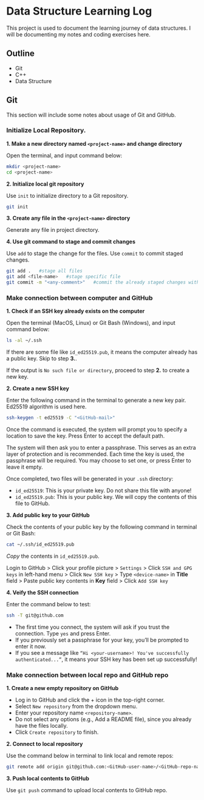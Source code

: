 # Data Structure Learning Log

This project is used to document the learning journey of data structures. I will be documenting my notes and coding exercises here.

## Outline

- Git
- C++
- Data Structure

## Git

This section will include some notes about usage of Git and GitHub.

### Initialize Local Repository.

**1. Make a new directory named `<project-name>` and change directory**

Open the terminal, and input command below:

```Bash
mkdir <project-name>
cd <project-name>
```

**2. Initialize local git repository**

Use `init` to initialize directory to a Git repository.

```Bash
git init
```

**3. Create any file in the `<project-name>` directory**

Generate any file in project directory.

**4. Use git command to stage and commit changes**

Use `add` to stage the change for the files.
Use `commit` to commit staged changes.

```Bash
git add .   #stage all files
git add <file-name>   #stage specific file
git commit -m "<any-comment>"   #commit the already staged changes with a comment.
```

### Make connection between computer and GitHub

**1. Check if an SSH key already exists on the computer**

Open the terminal (MacOS, Linux) or Git Bash (Windows), and input command below:

```Bash
ls -al ~/.ssh
```

If there are some file like `id_ed25519.pub`, it means the computer already has a public key. Skip to step **3.**.

If the output is `No such file or directory`, proceed to step **2.** to create a new key.

**2. Create a new SSH key**

Enter the following command in the terminal to generate a new key pair. Ed25519 algorithm is used here.

```Bash
ssh-keygen -t ed25519 -C "<GitHub-mail>"
```

Once the command is executed, the system will prompt you to specify a location to save the key. Press Enter to accept the default path.

The system will then ask you to enter a passphrase. This serves as an extra layer of protection and is recommended. Each time the key is used, the passphrase will be required. You may choose to set one, or press Enter to leave it empty.

Once completed, two files will be generated in your `.ssh` directory:
- `id_ed25519`: This is your private key. Do not share this file with anyone!
- `id_ed25519.pub`: This is your public key. We will copy the contents of this file to GitHub.

**3. Add public key to your GitHub**

Check the contents of your public key by the following command in terminal or Git Bash:

```Bash
cat ~/.ssh/id_ed25519.pub
```

_Copy_ the contents in `id_ed25519.pub`.

Login to GitHub > Click your profile picture > `Settings` > Click `SSH and GPG keys` in left-hand menu > Click `New SSH key` > Type `<device-name>` in **Title** field > Paste public key contents in **Key** field > Click `Add SSH key`

**4. Veify the SSH connection**

Enter the command below to test:

```Bash
ssh -T git@github.com
```

- The first time you connect, the system will ask if you trust the connection. Type `yes` and press Enter.
- If you previously set a passphrase for your key, you’ll be prompted to enter it now.
- If you see a message like `“Hi <your-username>! You've successfully authenticated...”`, it means your SSH key has been set up successfully!

### Make connection between local repo and GitHub repo

**1. Create a new empty repository on GitHub**

- Log in to GitHub and click the + icon in the top-right corner.
- Select `New repository` from the dropdown menu.
- Enter your repository name `<repository-name>`.
- Do not select any options (e.g., Add a README file), since you already have the files locally.
- Click `Create repository` to finish.

**2. Connect to local repository**

Use the command below in terminal to link local and remote repos:

```Bash
git remote add origin git@github.com:<GitHub-user-name>/<GitHub-repo-name>.git
```

**3. Push local contents to GitHub**

Use `git push` command to upload local contents to GitHub repo.
>